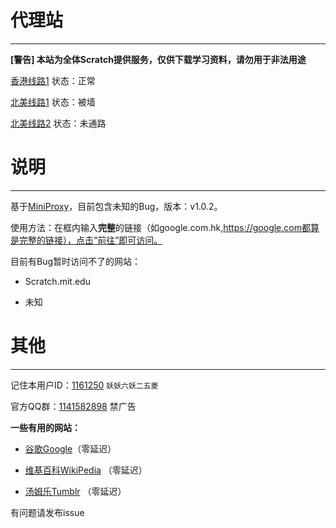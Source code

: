 # 代理站

---

**[警告] 本站为全体Scratch提供服务，仅供下载学习资料，请勿用于非法用途**


[香港线路1](http://mdrcie3365.hk16.horainwebs.top)   状态：正常

[北美线路1](http://gqwon73365.us06.horainwebs.top)   状态：被墙

[北美线路2](http://1v9t7o3365.us06.horainwebs.top)   状态：未通路




# 说明

---

基于[MiniProxy](https://github.com/joshdick/miniProxy)，目前包含未知的Bug，版本：v1.0.2。

使用方法：在框内输入**完整**的链接（如google.com.hk,https://google.com都算是完整的链接），点击“前往”即可访问。

目前有Bug暂时访问不了的网站：

- Scratch.mit.edu

- 未知


# 其他

---

记住本用户ID：[1161250](https://aerfaying.com/Users/1161250) `妖妖六妖二五菱`

官方QQ群：[1141582898](https://jq.qq.com/?_wv=1027&k=OyEq0tZK) 禁广告

**一些有用的网站：**

- [谷歌Google](http://mdrcie3365.hk16.horainwebs.top/t/index.php?_proxurl=aHR0cHM6Ly93d3cuZ29vZ2xlLmNvbS5oay8%2FZ3dzX3JkPXNzbA%3D%3D)（零延迟）
 
- [维基百科WikiPedia](http://mdrcie3365.hk16.horainwebs.top/t/index.php?_proxurl=aHR0cHM6Ly93d3cud2lraXBlZGlhLm9yZy8%3D) （零延迟）

- [汤姆乐Tumblr](http://mdrcie3365.hk16.horainwebs.top/t/index.php?_proxurl=aHR0cHM6Ly93d3cudHVtYmxyLmNvbS8%3D) （零延迟）

有问题请发布issue
